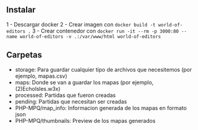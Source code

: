 ## Instalar

1 - Descargar docker
2 - Crear imagen con `docker build -t world-of-editors .`
3 - Crear contenedor con `docker run -it --rm -p 3000:80 --name world-of-editors -v .:/var/www/html world-of-editors`

## Carpetas

- storage: Para guardar cualquier tipo de archivos que necesitemos (por ejemplo, mapas.csv)
- maps: Donde se van a guardar los mapas (por ejemplo, (2)EchoIsles.w3x)
- processed: Partidas que fueron creadas
- pending: Partidas que necesitan ser creadas
- PHP-MPQ/map_info: Informacion generada de los mapas en formato json
- PHP-MPQ/thumbnails: Preview de los mapas generados

